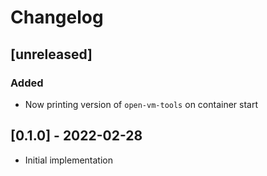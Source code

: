 # Changelog

## [unreleased]

### Added

- Now printing version of `open-vm-tools` on container start

## [0.1.0] - 2022-02-28

- Initial implementation

